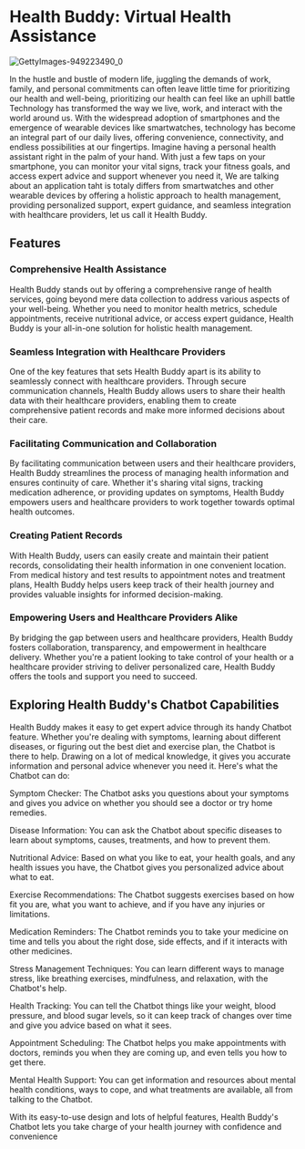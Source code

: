 # Health Buddy: Virtual Health Assistance
![GettyImages-949223490_0](https://github.com/Mohamedsadik2/Health-Buddy--Virtual-assistance-/assets/163311878/bdf6a18f-117e-4cb7-aab4-e2d5481fbe0e)


In the hustle and bustle of modern life, juggling the demands of work, family, and personal commitments can often leave little time for prioritizing our health and well-being, prioritizing our health can feel like an uphill battle
Technology has transformed the way we live, work, and interact with the world around us. With the widespread adoption of smartphones and the emergence of wearable devices like smartwatches, technology has become an integral part of our daily lives, offering convenience, connectivity, and endless possibilities at our fingertips.
Imagine having a personal health assistant right in the palm of your hand. With just a few taps on your smartphone, you can monitor your vital signs, track your fitness goals, and access expert advice and support whenever you need it, We are talking about an application taht is totaly differs from smartwatches and other wearable devices by offering a holistic approach to health management, providing personalized support, expert guidance, and seamless integration with healthcare providers, let us call it Health Buddy.
## Features
### Comprehensive Health Assistance
Health Buddy stands out by offering a comprehensive range of health services, going beyond mere data collection to address various aspects of your well-being. Whether you need to monitor health metrics, schedule appointments, receive nutritional advice, or access expert guidance, Health Buddy is your all-in-one solution for holistic health management.
### Seamless Integration with Healthcare Providers
One of the key features that sets Health Buddy apart is its ability to seamlessly connect with healthcare providers. Through secure communication channels, Health Buddy allows users to share their health data with their healthcare providers, enabling them to create comprehensive patient records and make more informed decisions about their care.
### Facilitating Communication and Collaboration
By facilitating communication between users and their healthcare providers, Health Buddy streamlines the process of managing health information and ensures continuity of care. Whether it's sharing vital signs, tracking medication adherence, or providing updates on symptoms, Health Buddy empowers users and healthcare providers to work together towards optimal health outcomes.
### Creating Patient Records
With Health Buddy, users can easily create and maintain their patient records, consolidating their health information in one convenient location. From medical history and test results to appointment notes and treatment plans, Health Buddy helps users keep track of their health journey and provides valuable insights for informed decision-making.
### Empowering Users and Healthcare Providers Alike
By bridging the gap between users and healthcare providers, Health Buddy fosters collaboration, transparency, and empowerment in healthcare delivery. Whether you're a patient looking to take control of your health or a healthcare provider striving to deliver personalized care, Health Buddy offers the tools and support you need to succeed.
##  Exploring Health Buddy's Chatbot Capabilities
Health Buddy makes it easy to get expert advice through its handy Chatbot feature. Whether you're dealing with symptoms, learning about different diseases, or figuring out the best diet and exercise plan, the Chatbot is there to help. Drawing on a lot of medical knowledge, it gives you accurate information and personal advice whenever you need it. Here's what the Chatbot can do:

Symptom Checker: The Chatbot asks you questions about your symptoms and gives you advice on whether you should see a doctor or try home remedies.

Disease Information: You can ask the Chatbot about specific diseases to learn about symptoms, causes, treatments, and how to prevent them.

Nutritional Advice: Based on what you like to eat, your health goals, and any health issues you have, the Chatbot gives you personalized advice about what to eat.

Exercise Recommendations: The Chatbot suggests exercises based on how fit you are, what you want to achieve, and if you have any injuries or limitations.

Medication Reminders: The Chatbot reminds you to take your medicine on time and tells you about the right dose, side effects, and if it interacts with other medicines.

Stress Management Techniques: You can learn different ways to manage stress, like breathing exercises, mindfulness, and relaxation, with the Chatbot's help.

Health Tracking: You can tell the Chatbot things like your weight, blood pressure, and blood sugar levels, so it can keep track of changes over time and give you advice based on what it sees.

Appointment Scheduling: The Chatbot helps you make appointments with doctors, reminds you when they are coming up, and even tells you how to get there.

Mental Health Support: You can get information and resources about mental health conditions, ways to cope, and what treatments are available, all from talking to the Chatbot.

With its easy-to-use design and lots of helpful features, Health Buddy's Chatbot lets you take charge of your health journey with confidence and convenience






